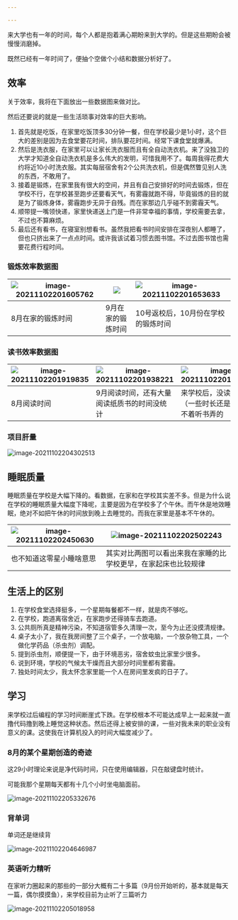 ```yaml
---

---
```


来大学也有一年的时间，每个人都是抱着满心期盼来到大学的。但是这些期盼会被慢慢消磨掉。

既然已经有一年时间了，便抽个空做个小结和数据分析好了。

## 效率

关于效率，我将在下面放出一些数据图来做对比。

然后还要说的就是一些生活琐事对效率的巨大影响。

1. 首先就是吃饭，在家里吃饭顶多30分钟一餐，但在学校最少是1小时，这个巨大的差别是因为去食堂要花时间，排队要花时间。经常下课食堂就爆满。
2. 然后是洗衣服，在家里可以让家长洗衣服而且有全自动洗衣机。来了没独卫的大学才知道全自动洗衣机是多么伟大的发明，可惜我用不了。每周我得花费大约将近10小时洗衣服。其实每层宿舍有2个公共洗衣机，但是偶然瞥见别人洗的东西，不敢用了。
3. 接着是锻炼，在家里我有很大的空间，并且有自己安排好的时间去锻炼，但在学校不行，在学校甚至跑步还要看天气，有雾霾就跑不得，毕竟锻炼的目的就是为了锻炼身体，雾霾跑步无异于自残。而在家那边几乎碰不到雾霾天气。
4. 顺带提一嘴领快递，家里快递送上门是一件非常幸福的事情，学校需要去拿，不过也不算麻烦。
5. 最后还有看书，在寝室别想看书。虽然我把看书时间安排在深夜别人都睡了，但也只挤出来了一点点时间。或许我该试着习惯去图书馆。不过去图书馆也需要花费行程时间。

### 锻炼效率数据图

| ![image-20211102201605762](../../images/来大学一年的感悟与小结/image-20211102201605762.png) | ![](../../images/来大学一年的感悟与小结/image-20211102201633047.png) | ![image-20211102201653633](../../images/来大学一年的感悟与小结/image-20211102201653633.png) |
| ------------------------------------------------------------ | ------------------------------------------------------------ | ------------------------------------------------------------ |
| 8月在家的锻炼时间                                            | 9月在家的锻炼时间                                            | 10号返校后，10月份在学校的锻炼时间                           |

### 读书效率数据图

| ![image-20211102201919835](../../images/来大学一年的感悟与小结/image-20211102201919835.png) | ![image-20211102201938221](../../images/来大学一年的感悟与小结/image-20211102201938221.png) | ![image-20211102201959831](../../images/来大学一年的感悟与小结/image-20211102201959831.png) |
| ------------------------------------------------------------ | ------------------------------------------------------------ | ------------------------------------------------------------ |
| 8月阅读时间                                                  | 9月阅读时间，还有大量阅读纸质书的时间没统计                  | 来学校后，没读纸质书（一些时长还是晚上睡不着听书弄的         |

### 项目肝量

![image-20211102204302513](../../images/来大学一年的感悟与小结/image-20211102204302513.png)


## 睡眠质量

睡眠质量在学校是大幅下降的。看数据，在家和在学校其实差不多。但是为什么说在学校的睡眠质量大幅度下降呢，主要是因为在学校多了个午休。而午休是地效睡眠，绝对不如把午休的时间放到晚上去睡觉的。而我在家里是基本不午休的。

| ![image-20211102202450630](../../images/来大学一年的感悟与小结/image-20211102202450630.png) | ![image-20211102202502243](../../images/来大学一年的感悟与小结/image-20211102202502243.png) |
| ------------------------------------------------------------ | ------------------------------------------------------------ |
| 也不知道这零星小睡啥意思                                     | 其实对比两图可以看出来我在家睡的比学校更早，在家起床也比较规律 |

## 生活上的区别

1. 在学校食堂选择挺多，一个星期每餐都不一样，就是肉不够吃。
2. 在学校，跑道离宿舍近，在家跑步还得骑车去跑道。
3. 公共厕所真是精神污染，不知道宿管多久清理一次，至今为止还没摸清规律。
4. 桌子太小了，我在我房间整了三个桌子，一个放电脑，一个放杂物工具，一个做化学药品（杀虫剂）调配。
5. 提到杀虫剂，顺便提一下，由于环境恶劣，宿舍蚊虫比家里少很多。
6. 说到环境，学校的气候太干燥而且大部分时间里都有雾霾。
7. 独处时间太少，我太怀念家里能一个人在房间里发疯的日子了。



## 学习

来学校过后编程的学习时间断崖式下跌。在学校根本不可能达成早上一起来就一直撸代码撸到晚上睡觉这种状态。然后还得上被安排的课，一些对我未来的职业没有意义的课。这使我在计算机投入的时间大幅度减少了。

### 8月的某个星期创造的奇迹

这29小时理论来说是净代码时间，只在使用编辑器，只在敲键盘时统计。

可能我那个星期每天都有十几个小时坐电脑面前。

![image-20211102205332676](../../images/来大学一年的感悟与小结/image-20211102205332676.png)

### 背单词

单词还是继续背

![image-20211102204646987](../../images/来大学一年的感悟与小结/image-20211102204646987.png)

### 英语听力精听

在家听力圈起来的那些的一部分大概有二十多篇（9月份开始听的，基本就是每天一篇，偶尔摸摸鱼），来学校目前为止听了三篇听力

![image-20211102205018958](../../images/来大学一年的感悟与小结/image-20211102205018958.png)

